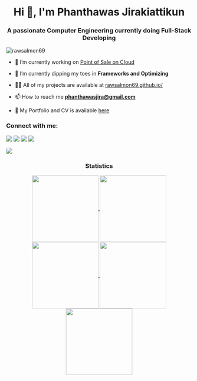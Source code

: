 <h1 align="center">Hi 👋, I'm Phanthawas Jirakiattikun</h1>
<h3 align="center">A passionate Computer Engineering currently doing Full-Stack Developing</h3>

<p align="left"> <img src="https://komarev.com/ghpvc/?username=rawsalmon69&label=Profile%20views&color=0e75b6&style=flat" alt="rawsalmon69" /> </p>

- 🔭 I’m currently working on [Point of Sale on Cloud](https://github.com/RawSalmon69/PointOfSale_project)

- 🌱 I’m currently dipping my toes in **Frameworks and Optimizing**

- 👨‍💻 All of my projects are available at [rawsalmon69.github.io/](https://rawsalmon69.github.io/)

- 📫 How to reach me **phanthawasjira@gmail.com**

- 📄 My Portfolio and CV is available [here](https://drive.google.com/file/d/1GwD9OqPHcuuDf5BTPC8X0y_FRF5ENO5H/view?usp=sharing)

<h3 align="left">Connect with me:</h3>
<div> 
<a href="https://github.com/RawSalmon69" target="_blank"><img src="https://img.shields.io/badge/GitHub-100000?style=for-the-badge&logo=github&logoColor=white" target="_blank"></a>
<a href="https://instagram.com/punthawas_" target="_blank"><img src="https://img.shields.io/badge/Instagram-E4405F?style=for-the-badge&logo=instagram&logoColor=white" target="_blank"></a>
<a href = "mailto:phanthawasjira@gmail.com"><img src="https://img.shields.io/badge/-Gmail-%23333?style=for-the-badge&logo=gmail&logoColor=white" target="_blank"></a>
<a href="https://www.linkedin.com/in/Phanthawas Jirakiattikun" target="_blank"><img src="https://img.shields.io/badge/LinkedIn-0077B5?style=for-the-badge&logo=linkedin&logoColor=white" target="_blank"></a>
</div>

<img src="https://user-images.githubusercontent.com/73097560/115834477-dbab4500-a447-11eb-908a-139a6edaec5c.gif"><h3 align="center">Statistics</h3>
<div align="center">
<a href="https://github.com/RawSalmon69">
<img align="center" src="http://github-profile-summary-cards.vercel.app/api/cards/stats?username=RawSalmon69&theme=2077" height="180em" />
<img align="center" src="http://github-profile-summary-cards.vercel.app/api/cards/most-commit-language?username=RawSalmon69&theme=2077" height="180em" />
<img align="center" src="http://github-profile-summary-cards.vercel.app/api/cards/repos-per-language?username=RawSalmon69&theme=2077" height="180em" />
<img align="center" src="http://github-profile-summary-cards.vercel.app/api/cards/productive-time?username=RawSalmon69&theme=2077" height="180em" />
<img align="center" src="http://github-profile-summary-cards.vercel.app/api/cards/profile-details?username=RawSalmon69&theme=2077" height="180em" />
</div>
